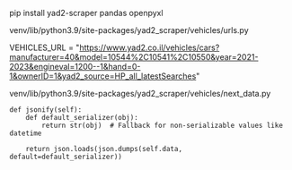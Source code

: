 pip install yad2-scraper pandas openpyxl

venv/lib/python3.9/site-packages/yad2_scraper/vehicles/urls.py

VEHICLES_URL = "https://www.yad2.co.il/vehicles/cars?manufacturer=40&model=10544%2C10541%2C10550&year=2021-2023&engineval=1200--1&hand=0-1&ownerID=1&yad2_source=HP_all_latestSearches"


venv/lib/python3.9/site-packages/yad2_scraper/vehicles/next_data.py


    def jsonify(self):
        def default_serializer(obj):
            return str(obj)  # Fallback for non-serializable values like datetime

        return json.loads(json.dumps(self.data, default=default_serializer))
